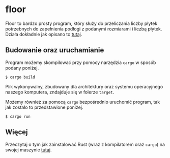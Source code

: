 floor
=====

Floor to bardzo prosty program, który służy do przeliczania liczby płytek potrzebnych do zapełnienia podłogi z podanymi rozmiarami i liczbą płytek. Działa dokładnie jak opisano to [tutaj](../../Treść-Posadzka.md).

Budowanie oraz uruchamianie
---------------------------

Program możemy skompilować przy pomocy narzędzia `cargo` w sposób podany poniżej.

    $ cargo build

Plik wykonywalny, zbudowany dla architektury oraz systemu operacyjnego naszego komputera, zndajduje się w folerze `target`.

Możemy również za pomocą `cargo` bezpośrednio uruchomić program, tak jak zostało to przedstawione poniżej.

    $ cargo run

Więcej
------

Przeczytaj o tym jak zainstalować Rust (wraz z kompilatorem oraz `cargo`) na swojej maszynie [tutaj](https://www.rust-lang.org/tools/install).
